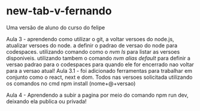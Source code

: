 # new-tab-v-fernando
Uma versão de aluno do curso do felipe

Aula 3 - aprendendo como utilizar o git, a voltar versoes do node.js, atualizar versoes do node.
a definir o padrao de versao do node para codespaces. utilizando comando como o *nvm ls* para listar as versoes disponiveis.
utilizando tambem o comando *nvm alias default* para definir a versao padrao para o codespaces para quando ele for encerrado nao voltar para a versao atual!
Aula 3.1 - foi adicionado ferramentas para trabalhar em conjunto como o react, next e dom. Todos nas versoes solicitada utilizando os comandos no cmd npm install (nome+@+versao)

Aula 4 - Aprendendo a subir a pagina por meio do comando npm run dev, deixando ela publica ou privada!